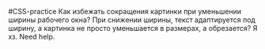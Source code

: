 #CSS-practice
Как избежать сокращения картинки при уменьшении ширины рабочего окна? При снижении ширины, текст адаптируется под ширину, а картинка не просто уменьшается в размерах, а обрезается? Я хз. Need help.
